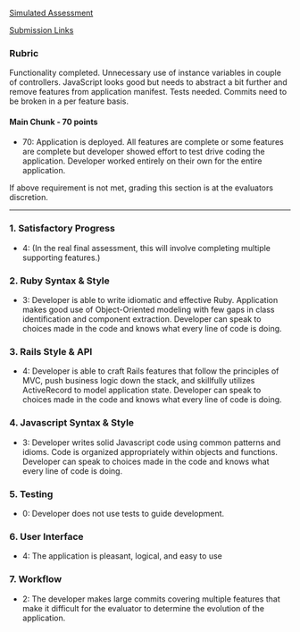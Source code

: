 [Simulated Assessment](https://gist.github.com/stevekinney/82831c5b25029415ce8b#file-simulated-assessment-md)

[Submission Links](https://gist.github.com/rrgayhart/4442c3e701b09ea3dcfd)

### Rubric

Functionality completed. Unnecessary use of instance variables in couple of controllers. JavaScript looks good but needs to abstract a bit further and remove features from application manifest. Tests needed. Commits need to be broken in a per feature basis.

#### Main Chunk - 70 points

* 70: Application is deployed. All features are complete or some features are complete but developer showed effort to test drive coding the application. Developer worked entirely on their own for the entire application.

If above requirement is not met, grading this section is at the evaluators discretion.

------

### 1. Satisfactory Progress

* 4: (In the real final assessment, this will involve completing multiple supporting features.)

### 2. Ruby Syntax & Style

* 3: Developer is able to write idiomatic and effective Ruby. Application makes good use of Object-Oriented modeling with few gaps in class identification and component extraction. Developer can speak to choices made in the code and knows what every line of code is doing.

### 3. Rails Style & API

* 4: Developer is able to craft Rails features that follow the principles of MVC, push business logic down the stack, and skillfully utilizes ActiveRecord to model application state. Developer can speak to choices made in the code and knows what every line of code is doing.

### 4. Javascript Syntax & Style

* 3: Developer writes solid Javascript code using common patterns and idioms. Code is organized appropriately within objects and functions. Developer can speak to choices made in the code and knows what every line of code is doing.

### 5. Testing

* 0: Developer does not use tests to guide development.

### 6. User Interface

* 4: The application is pleasant, logical, and easy to use

### 7. Workflow

* 2: The developer makes large commits covering multiple features that make it difficult for the evaluator to determine the evolution of the application.
